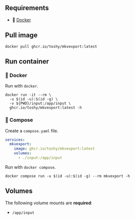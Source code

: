 ## Requirements

- 🐋 [Docker](https://docs.docker.com/get-docker/)

## Pull image

```shell
docker pull ghcr.io/toshy/mkvexport:latest
```

## Run container

### 🐋 Docker

Run with `docker`.

```shell
docker run -it --rm \
  -u $(id -u):$(id -g) \
  -v ${PWD}/input:/app/input \
  ghcr.io/toshy/mkvexport:latest -h
```

### 🐳 Compose

Create a `compose.yaml` file.

```yaml
services:
  mkvexport:
    image: ghcr.io/toshy/mkvexport:latest
    volumes:
      - ./input:/app/input
```

Run with `docker compose`.

```shell
docker compose run -u $(id -u):$(id -g) --rm mkvexport -h
```

## Volumes

The following volume mounts are **required**: 

- `/app/input`
